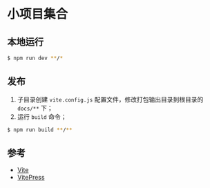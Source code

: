 # 小项目集合

## 本地运行

```bash
$ npm run dev **/*
```

## 发布

1. 子目录创建 `vite.config.js` 配置文件，修改打包输出目录到根目录的 `docs/**` 下；
2. 运行 `build` 命令；

```bash
$ npm run build **/**
```

## 参考

- [Vite](https://vitejs.dev/)
- [VitePress](https://vitepress.vuejs.org/)
